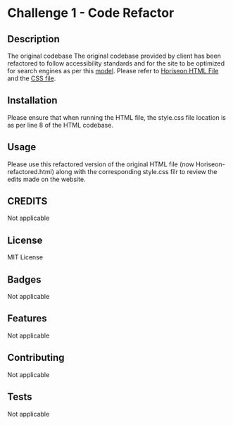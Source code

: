 # Challenge 1 - Code Refactor
## Description
The original codebase The original codebase provided by client has been refactored to follow accessibility standards and for the site to be optimized for search engines as per this [model](./Assets/01-html-css-git-challenge-demo.png). Please refer to [Horiseon HTML File](./starter/Horiseon-refactored.html) and the [CSS file](./starter/assets/css/style.css).
## Installation
Please ensure that when running the HTML file, the style.css file location is as per line 8 of the HTML codebase. 
## Usage
Please use this refactored version of the original HTML file (now Horiseon-refactored.html) along with the corresponding style.css filr to review the edits made on the website.
## CREDITS
Not applicable
## License
MIT License
## Badges
Not applicable
## Features
Not applicable
## Contributing
Not applicable
## Tests
Not applicable
